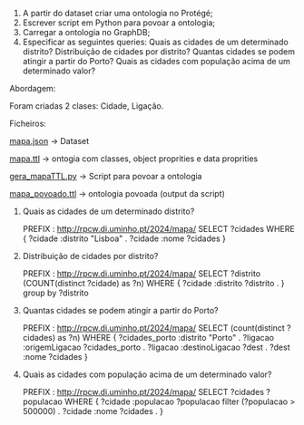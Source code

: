 1. A partir do dataset criar uma ontologia no Protégé;
2. Escrever script em Python para povoar a ontologia;
3. Carregar a ontologia no GraphDB;
4. Especificar as seguintes queries:
	Quais as cidades de um determinado distrito?
	Distribuição de cidades por distrito?
	Quantas cidades se podem atingir a partir do Porto?
	Quais as cidades com população acima de um determinado valor?

Abordagem:

Foram criadas 2 clases: Cidade, Ligação.

Ficheiros:

[mapa.json]([mapa.json]) -> Dataset

[mapa.ttl](mapa.ttl) -> ontogia com classes, object proprities e data proprities

[gera_mapaTTL.py](gera_mapaTTL.py) -> Script para povoar a ontologia

[mapa_povoado.ttl](map_povoado.ttl) -> ontologia povoada (output da script)

1. Quais as cidades de um determinado distrito?
	
	PREFIX : <http://rpcw.di.uminho.pt/2024/mapa/>
	SELECT ?cidades WHERE { 
	    ?cidade :distrito "Lisboa" .
	    ?cidade :nome ?cidades
	}  

2. Distribuição de cidades por distrito?

	PREFIX : <http://rpcw.di.uminho.pt/2024/mapa/>
	SELECT ?distrito (COUNT(distinct ?cidade) as ?n) WHERE { 
	    ?cidade :distrito ?distrito .
	} group by ?distrito

3. Quantas cidades se podem atingir a partir do Porto?

	PREFIX : <http://rpcw.di.uminho.pt/2024/mapa/>
	SELECT (count(distinct ?cidades) as ?n) WHERE {
	    ?cidades_porto :distrito "Porto" .
	    ?ligacao :origemLigacao ?cidades_porto .
	    ?ligacao :destinoLigacao ?dest .
	    ?dest :nome ?cidades
	}

4. Quais as cidades com população acima de um determinado valor?

	PREFIX : <http://rpcw.di.uminho.pt/2024/mapa/>
	SELECT ?cidades ?populacao WHERE {
	    ?cidade :populacao ?populacao
	    filter (?populacao > 500000) .
	    ?cidade :nome ?cidades . 
	}

